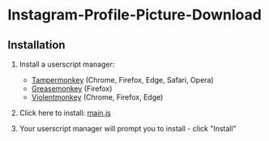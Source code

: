# Instagram-Profile-Picture-Download

## Installation

1. Install a userscript manager:
   - [Tampermonkey](https://www.tampermonkey.net/) (Chrome, Firefox, Edge, Safari, Opera)
   - [Greasemonkey](https://www.greasespot.net/) (Firefox)
   - [Violentmonkey](https://violentmonkey.github.io/) (Chrome, Firefox, Edge)

2. Click here to install: [main.js](https://raw.githubusercontent.com/SayfullahSayeb/Instagram-Profile-Picture-Download/main/main.user.js)



3. Your userscript manager will prompt you to install - click "Install"
